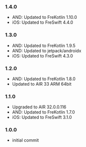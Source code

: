### 1.4.0
- AND: Updated to FreKotlin 1.10.0
- iOS: Updated to FreSwift 4.4.0

### 1.3.0
- AND: Updated to FreKotlin 1.9.5
- AND: Updated to jetpack/androidx
- iOS: Updated to FreSwift 4.3.0

### 1.2.0
- AND: Updated to FreKotlin 1.8.0
- Updated to AIR 33 ARM 64bit

### 1.1.0
- Upgraded to AIR 32.0.0.116
- AND: Updated to FreKotlin 1.7.0
- iOS: Updated to FreSwift 3.1.0

### 1.0.0 
- initial commit
